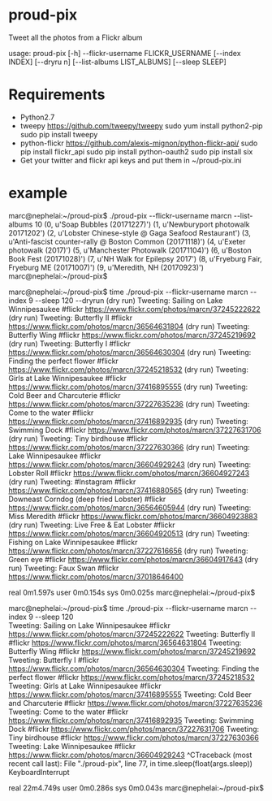 # proud-pix
Tweet all the photos from a Flickr album

usage: proud-pix [-h] --flickr-username FLICKR_USERNAME [--index INDEX] [--dryru
n] [--list-albums LIST_ALBUMS] [--sleep SLEEP]

# Requirements

* Python2.7
* tweepy
  https://github.com/tweepy/tweepy
  sudo yum install python2-pip 
  sudo pip install tweepy
* python-flickr
  https://github.com/alexis-mignon/python-flickr-api/
  sudo pip install flickr_api
  sudo pip install python-oauth2 
  sudo pip install six
* Get your twitter and flickr api keys and put them in ~/proud-pix.ini 

# example

marc@nephelai:~/proud-pix$ ./proud-pix --flickr-username marcn --list-albums 10
(0, u'Soap Bubbles (20171227)')
(1, u'Newburyport photowalk 20171202')
(2, u'Lobster Chinese-style @ Gaga Seafood Restaurant')
(3, u'Anti-fascist counter-rally @ Boston Common (20171118)')
(4, u'Exeter photowalk (2017)')
(5, u'Manchester Photowalk (20171104)')
(6, u'Boston Book Fest (20171028)')
(7, u'NH Walk for Epilepsy 2017')
(8, u'Fryeburg Fair, Fryeburg ME (20171007)')
(9, u'Meredith, NH (20170923)')
marc@nephelai:~/proud-pix$

marc@nephelai:~/proud-pix$ time ./proud-pix --flickr-username marcn --index 9 --sleep 120  --dryrun
(dry run) Tweeting: Sailing on Lake Winnipesaukee #flickr
https://www.flickr.com/photos/marcn/37245222622
(dry run) Tweeting: Butterfly II #flickr
https://www.flickr.com/photos/marcn/36564631804
(dry run) Tweeting: Butterfly Wing #flickr
https://www.flickr.com/photos/marcn/37245219692
(dry run) Tweeting: Butterfly I #flickr
https://www.flickr.com/photos/marcn/36564630304
(dry run) Tweeting: Finding the perfect flower #flickr
https://www.flickr.com/photos/marcn/37245218532
(dry run) Tweeting: Girls at Lake Winnipesaukee #flickr
https://www.flickr.com/photos/marcn/37416895555
(dry run) Tweeting: Cold Beer and Charcuterie #flickr
https://www.flickr.com/photos/marcn/37227635236
(dry run) Tweeting: Come to the water #flickr
https://www.flickr.com/photos/marcn/37416892935
(dry run) Tweeting: Swimming Dock #flickr
https://www.flickr.com/photos/marcn/37227631706
(dry run) Tweeting: Tiny birdhouse #flickr
https://www.flickr.com/photos/marcn/37227630366
(dry run) Tweeting: Lake Winnipesaukee #flickr
https://www.flickr.com/photos/marcn/36604929243
(dry run) Tweeting: Lobster Roll #flickr
https://www.flickr.com/photos/marcn/36604927243
(dry run) Tweeting: #Instagram #flickr
https://www.flickr.com/photos/marcn/37416880565
(dry run) Tweeting: Downeast Corndog (deep fried Lobster) #flickr
https://www.flickr.com/photos/marcn/36564605944
(dry run) Tweeting: Miss Meredith #flickr
https://www.flickr.com/photos/marcn/36604923883
(dry run) Tweeting: Live Free & Eat Lobster #flickr
https://www.flickr.com/photos/marcn/36604920513
(dry run) Tweeting: Fishing on Lake Winnipesaukee #flickr
https://www.flickr.com/photos/marcn/37227616656
(dry run) Tweeting: Green eye #flickr
https://www.flickr.com/photos/marcn/36604917643
(dry run) Tweeting: Faux Swan #flickr
https://www.flickr.com/photos/marcn/37018646400

real	0m1.597s
user	0m0.154s
sys	0m0.025s
marc@nephelai:~/proud-pix$ 

marc@nephelai:~/proud-pix$ time ./proud-pix --flickr-username marcn --index 9 --sleep 120  
Tweeting: Sailing on Lake Winnipesaukee #flickr
https://www.flickr.com/photos/marcn/37245222622
Tweeting: Butterfly II #flickr
https://www.flickr.com/photos/marcn/36564631804
Tweeting: Butterfly Wing #flickr
https://www.flickr.com/photos/marcn/37245219692
Tweeting: Butterfly I #flickr
https://www.flickr.com/photos/marcn/36564630304
Tweeting: Finding the perfect flower #flickr
https://www.flickr.com/photos/marcn/37245218532
Tweeting: Girls at Lake Winnipesaukee #flickr
https://www.flickr.com/photos/marcn/37416895555
Tweeting: Cold Beer and Charcuterie #flickr
https://www.flickr.com/photos/marcn/37227635236
Tweeting: Come to the water #flickr
https://www.flickr.com/photos/marcn/37416892935
Tweeting: Swimming Dock #flickr
https://www.flickr.com/photos/marcn/37227631706
Tweeting: Tiny birdhouse #flickr
https://www.flickr.com/photos/marcn/37227630366
Tweeting: Lake Winnipesaukee #flickr
https://www.flickr.com/photos/marcn/36604929243
^CTraceback (most recent call last):
  File "./proud-pix", line 77, in <module>
    time.sleep(float(args.sleep))
KeyboardInterrupt

real	22m4.749s
user	0m0.286s
sys	0m0.043s
marc@nephelai:~/proud-pix$ 




